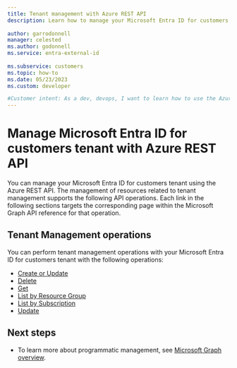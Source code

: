 ```yaml
---
title: Tenant management with Azure REST API
description: Learn how to manage your Microsoft Entra ID for customers tenant by calling the Azure REST API.
 
author: garrodonnell
manager: celested
ms.author: godonnell
ms.service: entra-external-id
 
ms.subservice: customers
ms.topic: how-to
ms.date: 05/23/2023
ms.custom: developer

#Customer intent: As a dev, devops, I want to learn how to use the Azure REST API to manage my Microsoft Entra ID for customers tenant.
---
```


# Manage Microsoft Entra ID for customers tenant with Azure REST API
You can manage your Microsoft Entra ID for customers tenant using the Azure REST API. The management of resources related to tenant management supports the following API operations. Each link in the following sections targets the corresponding page within the Microsoft Graph API reference for that operation.

## Tenant Management operations

You can perform tenant management operations with your Microsoft Entra ID for customers tenant with the following operations:

- [Create or Update](/rest/api/activedirectory/ciam-tenants/create)
- [Delete](/rest/api/activedirectory/ciam-tenants/delete)
- [Get](/rest/api/activedirectory/ciam-tenants/get)
- [List by Resource Group](/rest/api/activedirectory/ciam-tenants/list-by-resource-group)
- [List by Subscription](/rest/api/activedirectory/ciam-tenants/list-by-subscription)
- [Update](/rest/api/activedirectory/ciam-tenants/update)

## Next steps

- To learn more about programmatic management, see [Microsoft Graph overview](/graph/overview). 
